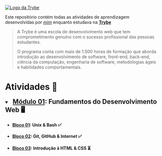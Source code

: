 [![Logo da Trybe](https://i.postimg.cc/9QMgQr8w/trybe-logo.png)](https://www.betrybe.com/)

Este repositório contém todas as atividades de aprendizagem desenvolvidas por _[mim](https://www.linkedin.com/in/gabrielfqk/)_ enquanto estudava na **[Trybe](https://www.betrybe.com/)**

>A Trybe é uma escola de desenvolvimento web que tem comprometimento genuíno com o sucesso profissional das pessoas estudantes.
>
> O programa conta com mais de 1.500 horas de formação que aborda introdução ao desenvolvimento de software, front-end, back-end, ciência da computação, engenharia de software, metodologias ágeis e habilidades comportamentais.

# Atividades :rocket:

<!--
Emojis:  
  :white_check_mark: - Concluido ✅
  :hourglass_flowing_sand: - Em andamento ⏳
-->

<details open> 
  <summary> 
    <h2 style="display: inline; margin-left: 10px">
      <a href="https://github.com/GabrielFQK/trybe-exercicios/tree/main/1-fundamentos">Módulo 01</a>: Fundamentos do Desenvolvimento Web &#x1F5A5;
    </h2>
  </summary>

* #### [Bloco 01](https://github.com/GabrielFQK/trybe-exercicios/tree/main/1-fundamentos/bloco-01): Unix & Bash :white_check_mark:
* #### [Bloco 02](https://github.com/GabrielFQK/trybe-exercicios/tree/main/1-fundamentos/bloco-02): Git, GitHub & Internet :white_check_mark:
* #### [Bloco 03](https://github.com/GabrielFQK/trybe-exercicios/tree/main/1-fundamentos/bloco-03): Introdução à HTML & CSS :hourglass_flowing_sand:
</details>